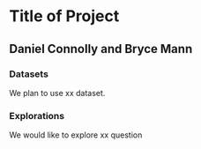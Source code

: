 # Title of Project
## Daniel Connolly and Bryce Mann

### Datasets
We plan to use xx dataset.

### Explorations
We would like to explore xx question
